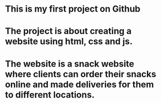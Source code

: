 # This is my first project on Github
# The project is about creating a website using html, css and js.
# The website is a snack website where clients can order their snacks online and made deliveries for them to different locations.
